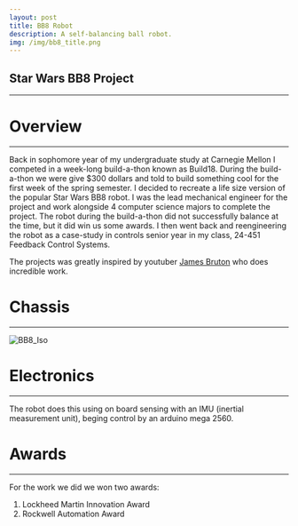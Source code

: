 ```yaml
---
layout: post
title: BB8 Robot
description: A self-balancing ball robot.
img: /img/bb8_title.png
---
```


## Star Wars BB8 Project

---

# Overview

---

Back in sophomore year of my undergraduate study at Carnegie Mellon I competed in a week-long build-a-thon known as Build18. During the build-a-thon we were give $300 dollars and told to build something cool for the first week of the spring semester. I decided to recreate a life size version of the popular Star Wars BB8 robot. I was the lead mechanical engineer for the project and work alongside 4 computer science majors to complete the project. The robot during the build-a-thon did not successfully balance at the time, but it did win us some awards. I then went back and reengineering the robot as a case-study in controls senior year in my class, 24-451 Feedback Control Systems.

The projects was greatly inspired by youtuber [James Bruton](https://www.youtube.com/watch?v=dlwcXgZYImU) who does incredible work.

# Chassis

---

![BB8_Iso](http://krcarter.github.io/img/bb8_iso.png)

# Electronics

---

The robot does this using on board sensing with an IMU (inertial measurement unit), beging control by an arduino mega 2560.

# Awards

---

For the work we did we won two awards:

1. Lockheed Martin Innovation Award
2. Rockwell Automation Award

